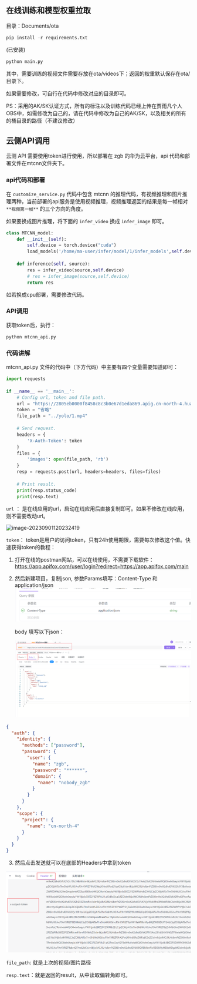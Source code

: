 ## 在线训练和模型权重拉取

目录：Documents/ota

```python
pip install -r requirements.txt
```

(已安装)

```python
python main.py
```

其中，需要训练的视频文件需要存放在ota/videos下；返回的权重默认保存在ota/目录下。

如果需要修改，可自行在代码中修改对应的目录即可。

PS：采用的AK/SK认证方式，所有的标注以及训练代码已经上传在贾雨凡个人OBS中，如需修改为自己的，请在代码中修改为自己的AK/SK，以及相关的所有的桶目录的路径（不建议修改）





## 云侧API调用

云测 API 需要使用token进行使用，所以部署在 zgb 的华为云平台，api 代码和部署文件在mtcnn文件夹下。

### api代码和部署

在 `customize_service.py` 代码中包含 mtcnn 的推理代码，有视频推理和图片推理两种，当前部署的api服务是使用视频推理，视频推理返回的结果是每一帧相对 `**视频第一帧**` 的三个方向的角度。

如果要换成图片推理，将下面的 `infer_video` 换成 `infer_image` 即可。

```python
class MTCNN_model:
    def __init__(self):
        self.device = torch.device("cuda")
        load_models('/home/ma-user/infer/model/1/infer_models',self.device)
    
    def inference(self, source):
        res = infer_video(source,self.device)
		# res = infer_image(source,self.device)
        return res
```

如若换成cpu部署，需要修改代码。

### API调用

获取token后，执行：

```python
python mtcnn_api.py
```

### 代码讲解

mtcnn_api.py 文件的代码中（下方代码）中主要有四个变量需要知道即可：

```python
import requests

if __name__ == '__main__':
    # Config url, token and file path.
    url = "https://2805eb0000f8458c8c3b0e67d1eda869.apig.cn-north-4.huaweicloudapis.com/v1/infers/00a0f8c9-8514-41ae-b710-6e3738cf2e87"
    token = "省略"
    file_path = "../yolo/1.mp4"

    # Send request.
    headers = {
        'X-Auth-Token': token
    }
    files = {
        'images': open(file_path, 'rb')
    }
    resp = requests.post(url, headers=headers, files=files)

    # Print result.
    print(resp.status_code)
    print(resp.text)
```





`url` ： 是在线应用的url，启动在线应用后直接复制即可。如果不修改在线应用，则不需要改动url。

![image-20230901120232419](../../MyBlog/public/images/image-20230901120232419.png)

`token`： token是用户的访问token，只有24h使用期限，需要每次修改这个值。快速获得token的教程：

 1. 打开在线的postman网站，可以在线使用，不需要下载软件：https://app.apifox.com/user/login?redirect=https://app.apifox.com/main

 2. 然后新建项目，复制json, 参数Params填写：Content-Type 和 application/json![image-20230901120633377](./pictures/1.png)

    
    
    body 填写以下json：
    
    ![image-20230901120605164](./pictures/2.png)

```json
{
  "auth": {
    "identity": {
      "methods": ["password"],
      "password": {
        "user": {
          "name": "zgb", 
          "password": "******",
          "domain": {
            "name": "nobody_zgb"  
          }
        }
      }
    },
    "scope": {
      "project": {
        "name": "cn-north-4"  
      }
    }
  }
}
```





3. 然后点击发送就可以在底部的Headers中拿到token

![image-20230901120738469](./pictures/3.png)



`file_path`: 就是上次的视频/图片路径

`resp.text`：就是返回的result，从中读取偏转角即可。




